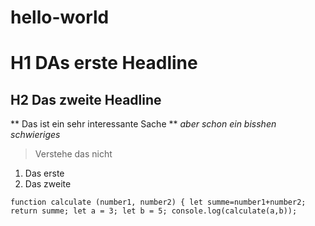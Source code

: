 # hello-world
# H1 DAs erste Headline
## H2 Das zweite Headline
** Das ist ein sehr interessante Sache **
*aber schon ein bisshen schwieriges*
> Verstehe das nicht
1. Das erste
2. Das zweite

`function calculate (number1, number2) {
let summe=number1+number2;
return summe;
let a = 3;
let b = 5;
console.log(calculate(a,b));`
